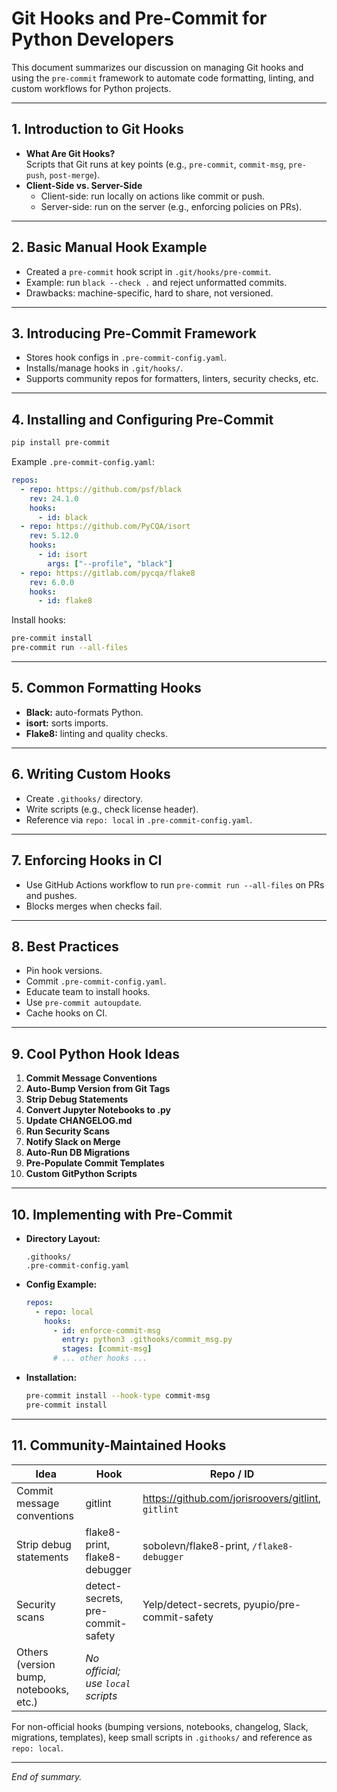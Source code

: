# Git Hooks and Pre-Commit for Python Developers

This document summarizes our discussion on managing Git hooks and using the `pre-commit` framework to automate code formatting, linting, and custom workflows for Python projects.

---

## 1. Introduction to Git Hooks

- **What Are Git Hooks?**  
  Scripts that Git runs at key points (e.g., `pre-commit`, `commit-msg`, `pre-push`, `post-merge`).  
- **Client-Side vs. Server-Side**  
  - Client-side: run locally on actions like commit or push.  
  - Server-side: run on the server (e.g., enforcing policies on PRs).

---

## 2. Basic Manual Hook Example

- Created a `pre-commit` hook script in `.git/hooks/pre-commit`.  
- Example: run `black --check .` and reject unformatted commits.  
- Drawbacks: machine-specific, hard to share, not versioned.

---

## 3. Introducing Pre-Commit Framework

- Stores hook configs in `.pre-commit-config.yaml`.  
- Installs/manage hooks in `.git/hooks/`.  
- Supports community repos for formatters, linters, security checks, etc.

---

## 4. Installing and Configuring Pre-Commit

```bash
pip install pre-commit
```

Example `.pre-commit-config.yaml`:

```yaml
repos:
  - repo: https://github.com/psf/black
    rev: 24.1.0
    hooks:
      - id: black
  - repo: https://github.com/PyCQA/isort
    rev: 5.12.0
    hooks:
      - id: isort
        args: ["--profile", "black"]
  - repo: https://gitlab.com/pycqa/flake8
    rev: 6.0.0
    hooks:
      - id: flake8
```

Install hooks:

```bash
pre-commit install
pre-commit run --all-files
```

---

## 5. Common Formatting Hooks

- **Black:** auto-formats Python.  
- **isort:** sorts imports.  
- **Flake8:** linting and quality checks.

---

## 6. Writing Custom Hooks

- Create `.githooks/` directory.  
- Write scripts (e.g., check license header).  
- Reference via `repo: local` in `.pre-commit-config.yaml`.

---

## 7. Enforcing Hooks in CI

- Use GitHub Actions workflow to run `pre-commit run --all-files` on PRs and pushes.  
- Blocks merges when checks fail.

---

## 8. Best Practices

- Pin hook versions.  
- Commit `.pre-commit-config.yaml`.  
- Educate team to install hooks.  
- Use `pre-commit autoupdate`.  
- Cache hooks on CI.

---

## 9. Cool Python Hook Ideas

1. **Commit Message Conventions**  
2. **Auto-Bump Version from Git Tags**  
3. **Strip Debug Statements**  
4. **Convert Jupyter Notebooks to .py**  
5. **Update CHANGELOG.md**  
6. **Run Security Scans**  
7. **Notify Slack on Merge**  
8. **Auto-Run DB Migrations**  
9. **Pre-Populate Commit Templates**  
10. **Custom GitPython Scripts**

---

## 10. Implementing with Pre-Commit

- **Directory Layout:**

  ```
  .githooks/
  .pre-commit-config.yaml
  ```

- **Config Example:**

  ```yaml
  repos:
    - repo: local
      hooks:
        - id: enforce-commit-msg
          entry: python3 .githooks/commit_msg.py
          stages: [commit-msg]
        # ... other hooks ...
  ```

- **Installation:**

  ```bash
  pre-commit install --hook-type commit-msg
  pre-commit install
  ```

---

## 11. Community-Maintained Hooks

| Idea                                    | Hook                                   | Repo / ID                                       |
|-----------------------------------------|----------------------------------------|--------------------------------------------------|
| Commit message conventions              | gitlint                                | https://github.com/jorisroovers/gitlint, `gitlint` |
| Strip debug statements                  | flake8-print, flake8-debugger          | sobolevn/flake8-print, `/flake8-debugger`         |
| Security scans                          | detect-secrets, pre-commit-safety      | Yelp/detect-secrets, pyupio/pre-commit-safety     |
| Others (version bump, notebooks, etc.)  | _No official; use `local` scripts_     |                                                  |

For non-official hooks (bumping versions, notebooks, changelog, Slack, migrations, templates), keep small scripts in `.githooks/` and reference as `repo: local`.

---

*End of summary.*
